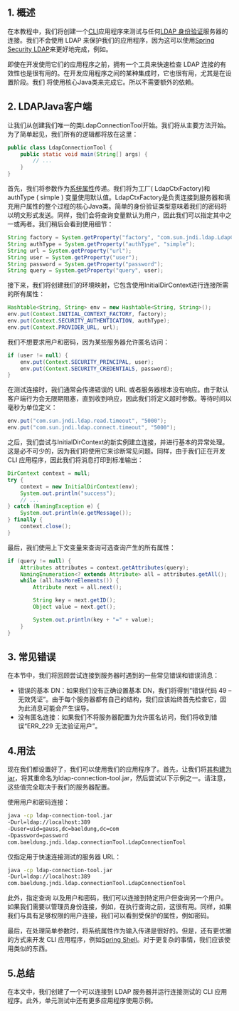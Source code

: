 ## 1. 概述

在本教程中，我们将创建一个[CLI](https://baeldung.com/java-run-jar-with-arguments)应用程序来测试与任何[LDAP 身份验证](https://www.baeldung.com/java-ldap-auth)服务器的连接。我们不会使用 LDAP 来保护我们的应用程序，因为这可以使用[Spring Security LDAP](https://www.baeldung.com/spring-security-ldap)来更好地完成，例如。

即使在开发使用它们的应用程序之前，拥有一个工具来快速检查 LDAP 连接的有效性也是很有用的。在开发应用程序之间的某种集成时，它也很有用，尤其是在设置阶段。我们 将使用核心Java类来完成它。所以不需要额外的依赖。

## 2. LDAPJava客户端

让我们从创建我们唯一的类LdapConnectionTool开始。我们将从主要方法开始。为了简单起见，我们所有的逻辑都将放在这里：

```java
public class LdapConnectionTool {
    public static void main(String[] args) {
        // ...
    }
}

```

首先，我们将参数作为[系统属性](https://www.baeldung.com/java-system-get-property-vs-system-getenv)传递。我们将为工厂( LdapCtxFactory)和authType ( simple ) 变量使用默认值。LdapCtxFactory是负责连接到服务器和填充用户属性的整个过程的核心Java类。简单的身份验证类型意味着我们的密码将以明文形式发送。同样，我们会将查询变量默认为用户，因此我们可以指定其中之一或两者。我们稍后会看到使用细节：

```java
String factory = System.getProperty("factory", "com.sun.jndi.ldap.LdapCtxFactory");
String authType = System.getProperty("authType", "simple");
String url = System.getProperty("url");
String user = System.getProperty("user");
String password = System.getProperty("password");
String query = System.getProperty("query", user);
```

接下来，我们将创建我们的环境映射，它包含使用InitialDirContext进行连接所需的所有属性：

```java
Hashtable<String, String> env = new Hashtable<String, String>();
env.put(Context.INITIAL_CONTEXT_FACTORY, factory);
env.put(Context.SECURITY_AUTHENTICATION, authType);
env.put(Context.PROVIDER_URL, url);
```

我们不想要求用户和密码，因为某些服务器允许匿名访问：

```java
if (user != null) {
    env.put(Context.SECURITY_PRINCIPAL, user);
    env.put(Context.SECURITY_CREDENTIALS, password);
}
```

在测试连接时，我们通常会传递错误的 URL 或者服务器根本没有响应。由于默认客户端行为会无限期阻塞，直到收到响应，因此我们将定义超时参数。等待时间以毫秒为单位定义：

```java
env.put("com.sun.jndi.ldap.read.timeout", "5000");
env.put("com.sun.jndi.ldap.connect.timeout", "5000");
```

之后，我们尝试与InitialDirContext的新实例建立连接，并进行基本的异常处理。这是必不可少的，因为我们将使用它来诊断常见问题。同样，由于我们正在开发 CLI 应用程序，因此我们将消息打印到标准输出：

```java
DirContext context = null;
try {
    context = new InitialDirContext(env);
    System.out.println("success");
    // ...
} catch (NamingException e) {
    System.out.println(e.getMessage());
} finally {
    context.close();
}
```

最后，我们使用上下文变量来查询可选查询产生的所有属性：

```java
if (query != null) {
    Attributes attributes = context.getAttributes(query);
    NamingEnumeration<? extends Attribute> all = attributes.getAll();
    while (all.hasMoreElements()) {
        Attribute next = all.next();

        String key = next.getID();
        Object value = next.get();

        System.out.println(key + "=" + value);
    }
}
```

## 3. 常见错误

在本节中，我们将回顾尝试连接到服务器时遇到的一些常见错误和错误消息：

-   错误的基本 DN：如果我们没有正确设置基本 DN，我们将得到“错误代码 49 – 无效凭证”。由于每个服务器都有自己的结构，我们应该始终首先检查它，因为此消息可能会产生误导。
-   没有匿名连接：如果我们不将服务器配置为允许匿名访问，我们将收到错误“ERR_229 无法验证用户”。

## 4.用法

现在我们都设置好了，我们可以使用我们的应用程序了。首先，让我们将[其构建为 jar](https://www.baeldung.com/java-create-jar)，将其重命名为ldap-connection-tool.jar，然后尝试以下示例之一。请注意，这些值完全取决于我们的服务器配置。

使用用户和密码连接：

```bash
java -cp ldap-connection-tool.jar 
-Durl=ldap://localhost:389 
-Duser=uid=gauss,dc=baeldung,dc=com 
-Dpassword=password 
com.baeldung.jndi.ldap.connectionTool.LdapConnectionTool
```

仅指定用于快速连接测试的服务器 URL：

```bash
java -cp ldap-connection-tool.jar 
-Durl=ldap://localhost:389 
com.baeldung.jndi.ldap.connectionTool.LdapConnectionTool
```

此外，指定查询 以及用户和密码，我们可以连接到特定用户但查询另一个用户。如果我们需要以管理员身份连接，例如，在执行查询之前，这很有用。同样，如果我们与具有足够权限的用户连接，我们可以看到受保护的属性，例如密码。

最后，在处理简单参数时，将系统属性作为输入传递是很好的。但是，还有更优雅的方式来开发 CLI 应用程序，例如[Spring Shell](https://www.baeldung.com/spring-shell-cli)。对于更复杂的事情，我们应该使用类似的东西。

## 5.总结

在本文中，我们创建了一个可以连接到 LDAP 服务器并运行连接测试的 CLI 应用程序。此外，单元测试中还有更多应用程序使用示例。